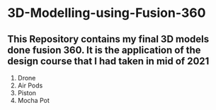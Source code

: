 # 3D-Modelling-using-Fusion-360
## This Repository contains my final 3D models done fusion 360. It is the application of the design course that I had taken in mid of 2021
1. Drone
2. Air Pods
3. Piston
4. Mocha Pot
